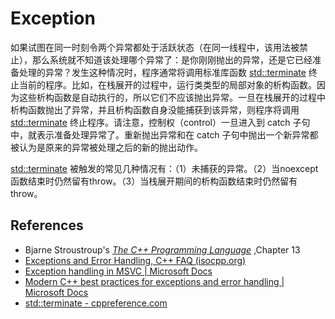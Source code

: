 # Exception

如果试图在同一时刻令两个异常都处于活跃状态（在同一线程中，该用法被禁止），那么系统就不知道该处理哪个异常了：是你刚刚抛出的异常，还是它已经准备处理的异常？发生这种情况时，程序通常将调用标准库函数 [std::terminate](https://en.cppreference.com/w/cpp/error/terminate) 终止当前的程序。比如，在栈展开的过程中，运行类类型的局部对象的析构函数。因为这些析构函数是自动执行的，所以它们不应该抛出异常。一旦在栈展开的过程中析构函数抛出了异常，并且析构函数自身没能捕获到该异常，则程序将调用 [std::terminate](https://en.cppreference.com/w/cpp/error/terminate) 终止程序。请注意，控制权（control）一旦进入到 catch 子句中，就表示准备处理异常了。重新抛出异常和在 catch 子句中抛出一个新异常都被认为是原来的异常被处理之后的新的抛出动作。

[std::terminate](https://en.cppreference.com/w/cpp/error/terminate) 被触发的常见几种情况有：（1）未捕获的异常。（2）当noexcept函数结束时仍然留有throw。（3）当栈展开期间的析构函数结束时仍然留有throw。



## References

- Bjarne Stroustroup's [*The C++ Programming Language*](http://www.amazon.com/The-Programming-Language-4th-Edition/dp/0321563840/) ,Chapter 13
- [Exceptions and Error Handling, C++ FAQ (isocpp.org)](https://isocpp.org/wiki/faq/exceptions)
- [Exception handling in MSVC | Microsoft Docs](https://docs.microsoft.com/en-us/cpp/cpp/exception-handling-in-visual-cpp?view=msvc-170)
- [Modern C++ best practices for exceptions and error handling | Microsoft Docs](https://docs.microsoft.com/en-us/cpp/cpp/errors-and-exception-handling-modern-cpp?view=msvc-170)
- [std::terminate - cppreference.com](https://en.cppreference.com/w/cpp/error/terminate)

